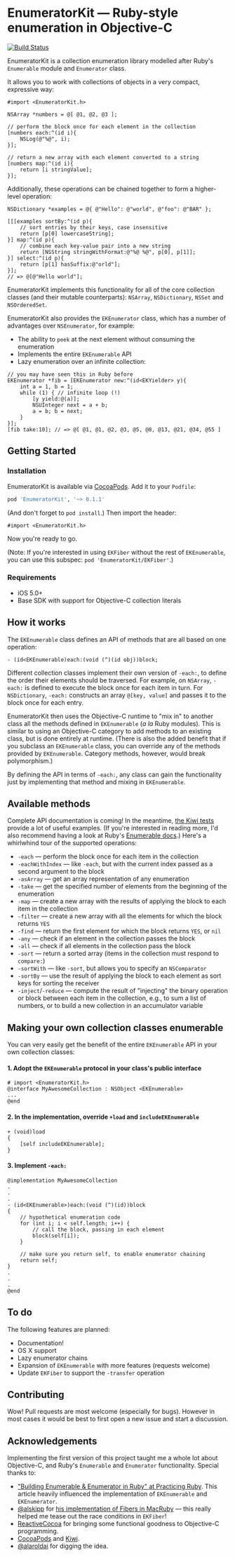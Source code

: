 # EnumeratorKit — Ruby-style enumeration in Objective-C

[![Build Status](https://travis-ci.org/sharplet/EnumeratorKit.svg?branch=master)](https://travis-ci.org/sharplet/EnumeratorKit)

EnumeratorKit is a collection enumeration library modelled after Ruby's
`Enumerable` module and `Enumerator` class.

It allows you to work with collections of objects in a very compact,
expressive way:

```objc
#import <EnumeratorKit.h>

NSArray *numbers = @[ @1, @2, @3 ];

// perform the block once for each element in the collection
[numbers each:^(id i){
    NSLog(@"%@", i);
}];

// return a new array with each element converted to a string
[numbers map:^(id i){
    return [i stringValue];
}];
```

Additionally, these operations can be chained together to form a
higher-level operation:

```objc
NSDictionary *examples = @{ @"Hello": @"world", @"foo": @"BAR" };

[[[examples sortBy:^(id p){
    // sort entries by their keys, case insensitive
    return [p[0] lowercaseString];
}] map:^(id p){
    // combine each key-value pair into a new string
    return [NSString stringWithFormat:@"%@ %@", p[0], p[1]];
}] select:^(id p){
    return [p[1] hasSuffix:@"orld"];
}];
// => @[@"Hello world"];
```

EnumeratorKit implements this functionality for all of the core
collection classes (and their mutable counterparts): `NSArray`,
`NSDictionary`, `NSSet` and `NSOrderedSet`.

EnumeratorKit also provides the `EKEnumerator` class, which has a
number of advantages over `NSEnumerator`, for example:

 - The ability to `peek` at the next element without consuming the
   enumeration
 - Implements the entire `EKEnumerable` API
 - Lazy enumeration over an infinite collection:

```objc
// you may have seen this in Ruby before
EKEnumerator *fib = [EKEnumerator new:^(id<EKYielder> y){
    int a = 1, b = 1;
    while (1) { // infinite loop (!)
        [y yield:@(a)];
        NSUInteger next = a + b;
        a = b; b = next;
    }
}];
[fib take:10]; // => @[ @1, @1, @2, @3, @5, @8, @13, @21, @34, @55 ]
```


## Getting Started

### Installation

EnumeratorKit is available via [CocoaPods]. Add it to your `Podfile`:

```ruby
pod 'EnumeratorKit', '~> 0.1.1'
```

(And don't forget to `pod install`.) Then import the header:

```objc
#import <EnumeratorKit.h>
```

Now you're ready to go.

(Note: If you're interested in using `EKFiber` without the rest of
`EKEnumerable`, you can use this subspec: `pod
'EnumeratorKit/EKFiber'`.)

[CocoaPods]: https://github.com/CocoaPods/CocoaPods "CocoaPods on GitHub"


### Requirements

 - iOS 5.0+
 - Base SDK with support for Objective-C collection literals


## How it works

The `EKEnumerable` class defines an API of methods that are all based on one operation:

```objc
- (id<EKEnumerable)each:(void (^)(id obj))block;
```

Different collection classes implement their own version of `-each:`,
to define the order their elements should be traversed. For example, on
`NSArray`, `-each:` is defined to execute the block once for each item
in turn. For `NSDictionary`, `-each:` constructs an array `@[key,
value]` and passes it to the block once for each entry.

EnumeratorKit then uses the Objective-C runtime to "mix in" to another
class all the methods defined in `EKEnumerable` (*a la* Ruby modules).
This is similar to using an Objective-C category to add methods to an
existing class, but is done entirely at runtime. (There is also the
added benefit that if you subclass an `EKEnumerable` class, you can
override any of the methods provided by `EKEnumerable`. Category
methods, however, would break polymorphism.)

By defining the API in terms of `-each:`, any class can gain the
functionality just by implementing that method and mixing in
`EKEnumerable`.


## Available methods

Complete API documentation is coming! In the meantime, [the Kiwi
tests][tests] provide a lot of useful examples. (If you're interested in
reading more, I'd also recommend having a look at Ruby's [Enumerable
docs][rb-enumerable].) Here's a whirlwhind tour of the supported
operations:

 - `-each` — perform the block once for each item in the collection
 - `-eachWithIndex` — like `-each`, but with the current index passed
   as a second argument to the block
 - `-asArray` — get an array representation of any enumeration
 - `-take` — get the specified number of elements from the beginning
   of the enumeration
 - `-map` — create a new array with the results of applying the block
   to each item in the collection
 - `-filter` — create a new array with all the elements for which the
   block returns `YES`
 - `-find` — return the first element for which the block returns
   `YES`, or `nil`
 - `-any` — check if an element in the collection passes the block
 - `-all` — check if all elements in the collection pass the block
 - `-sort` — return a sorted array (items in the collection must
   respond to `compare:`)
 - `-sortWith` — like `-sort`, but allows you to specify an
   `NSComparator`
 - `-sortBy` — use the result of applying the block to each element
   as sort keys for sorting the receiver
 - `-inject`/`-reduce` — compute the result of "injecting" the binary
   operation or block between each item in the collection, e.g., to sum
   a list of numbers, or to build a new collection in an accumulator
   variable

[tests]: https://github.com/sharplet/EnumeratorKit/tree/master/Tests
[rb-enumerable]: http://ruby-doc.org/core-2.0/Enumerable.html "Enumerable | ruby-doc.org"


## Making your own collection classes enumerable

You can very easily get the benefit of the entire `EKEnumerable` API in
your own collection classes:

#### 1. Adopt the `EKEnumerable` protocol in your class's public interface

```objc
# import <EnumeratorKit.h>
@interface MyAwesomeCollection : NSObject <EKEnumerable>
...
@end
```

#### 2. In the implementation, override `+load` and `includeEKEnumerable`

```obc
+ (void)load
{
    [self includeEKEnumerable];
}
```

#### 3. Implement `-each:`

```objc
@implementation MyAwesomeCollection
.
.
.
- (id<EKEnumerable>)each:(void (^)(id))block
{
    // hypothetical enumeration code
    for (int i; i < self.length; i++) {
        // call the block, passing in each element
        block(self[i]);
    }

    // make sure you return self, to enable enumerator chaining
    return self;
}
.
.
.
@end
```


## To do

The following features are planned:

 - Documentation!
 - OS X support
 - Lazy enumerator chains
 - Expansion of `EKEnumerable` with more features (requests welcome)
 - Update `EKFiber` to support the `-transfer` operation


## Contributing

Wow! Pull requests are most welcome (especially for bugs). However in
most cases it would be best to first open a new issue and start a
discussion.


## Acknowledgements

Implementing the first version of this project taught me a whole lot
about Objective-C, and Ruby's `Enumerable` and `Enumerator`
functionality. Special thanks to:

 - ["Building Enumerable & Enumerator in Ruby" at Practicing
   Ruby][practicing-ruby]. This article heavily influenced the
   implementation of `EKEnumerable` and `EKEnumerator`.
 - [@alskipp][] for [his implementation of Fibers in
   MacRuby][macruby-fibers] — this really helped me tease out the
   race conditions in `EKFiber`!
 - [ReactiveCocoa][] for bringing some functional goodness to
   Objective-C programming.
 - [CocoaPods][] and [Kiwi][].
 - [@alaroldai][] for digging the idea.

[practicing-ruby]: https://practicingruby.com/articles/shared/eislpkhxolnr "Building Enumerable & Enumerator in Ruby | Practicing Ruby"
[@alskipp]: https://github.com/alskipp "alskipp on GitHub"
[macruby-fibers]: https://github.com/alskipp/MacrubyFibers/blob/master/lib/fiber.rb "alskipp/MacrubyFibers on GitHub"
[ReactiveCocoa]: https://github.com/ReactiveCocoa/ReactiveCocoa
[CocoaPods]: https://github.com/CocoaPods/CocoaPods "CocoaPods on GitHub"
[Kiwi]: https://github.com/allending/Kiwi "Kiwi on GitHub"
[@alaroldai]: https://github.com/alaroldai "alaroldai on GitHub"
